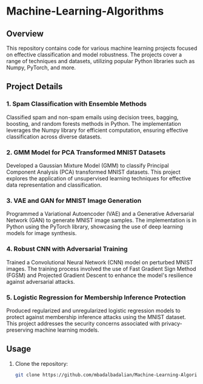 # Machine-Learning-Algorithms

## Overview

This repository contains code for various machine learning projects focused on effective classification and model robustness. The projects cover a range of techniques and datasets, utilizing popular Python libraries such as Numpy, PyTorch, and more.

## Project Details

### 1. Spam Classification with Ensemble Methods
Classified spam and non-spam emails using decision trees, bagging, boosting, and random forests methods in Python. The implementation leverages the Numpy library for efficient computation, ensuring effective classification across diverse datasets.

### 2. GMM Model for PCA Transformed MNIST Datasets
Developed a Gaussian Mixture Model (GMM) to classify Principal Component Analysis (PCA) transformed MNIST datasets. This project explores the application of unsupervised learning techniques for effective data representation and classification.

### 3. VAE and GAN for MNIST Image Generation
Programmed a Variational Autoencoder (VAE) and a Generative Adversarial Network (GAN) to generate MNIST image samples. The implementation is in Python using the PyTorch library, showcasing the use of deep learning models for image synthesis.

### 4. Robust CNN with Adversarial Training
Trained a Convolutional Neural Network (CNN) model on perturbed MNIST images. The training process involved the use of Fast Gradient Sign Method (FGSM) and Projected Gradient Descent to enhance the model's resilience against adversarial attacks.

### 5. Logistic Regression for Membership Inference Protection
Produced regularized and unregularized logistic regression models to protect against membership inference attacks using the MNIST dataset. This project addresses the security concerns associated with privacy-preserving machine learning models.

## Usage

1. Clone the repository:
   ```bash
   git clone https://github.com/mbadalbadalian/Machine-Learning-Algorithms.git
